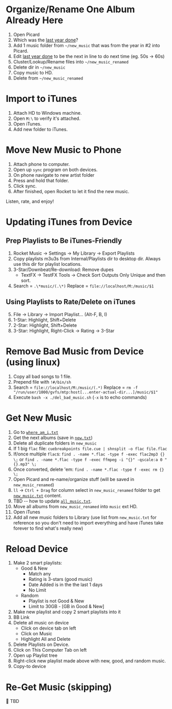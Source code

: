 # Organize/Rename One Album Already Here
1. Open Picard
2. Which was the [last year done](https://github.com/jclevine/music_rating_instructions/blob/master/new/last_year_done.txt)? 
2. Add 1 music folder from `~/new_music` that was from the year in #2 into Picard.
3. Edit [last year done](https://github.com/jclevine/music_rating_instructions/edit/master/new/last_year_done.txt) to be the next in line to do next time (eg. 50s -> 60s)
4. Cluster/Lookup/Rename files into `~/new_music_renamed`
5. Delete dir in `~/new_music`
6. Copy music to HD.
7. Delete from `~/new_music_renamed`

# Import to iTunes
1. Attach HD to Windows machine.
2. Open `M:\` to verify it's attached.
3. Open iTunes.
4. Add new folder to iTunes.

# Move New Music to Phone
1. Attach phone to computer.
2. Open up `sync` program on both devices.
3. On phone navigate to new artist folder
4. Press and hold that folder.
5. Click sync.
6. After finished, open Rocket to let it find the new music.

Listen, rate, and enjoy!

# Updating iTunes from Device

## Prep Playlists to Be iTunes-Friendly
1. Rocket Music -> Settings -> My Library -> Export Playlists
2. Copy playlists m3u3s from Internal/Playlists dir to desktop dir. Always use this dir for playlist locations.
3. 3-Star/Downbeat/Re-download: Remove dupes
    - TextFX -> TestFX Tools -> Check Sort Outputs Only Unique and then sort.
4. Search  = `.\*music/(.\*)`
   Replace = `file://localhost/M:/music/$1`

## Using Playlists to Rate/Delete on iTunes
5. File -> Library -> Import Playlist... (Alt-F, B, I)
6. 1-Star: Highlight, Shift+Delete
7. 2-Star: Highlight, Shift+Delete
8. 3-Star: Highlight, Right-Click -> Rating -> 3-Star

# Remove Bad Music from Device (using linux)
1. Copy all bad songs to 1 file.
2. Prepend file with `!#/bin/sh`
3. Search  = `file://localhost/M:/music/(.*)`
   Replace = `rm -f "/run/user/1000/gvfs/mtp:host[...enter-actual-dir...]/music/$1"`
4. Execute `bash -x ./del_bad_music.sh` (`-x` is to echo commands)

# Get New Music
1. Go to [`where_am_i.txt`](https://github.com/jclevine/music_rating_instructions/blob/master/new/where_am_i.txt)
2. Get the next albums (save in [`new.txt`](https://github.com/jclevine/music_rating_instructions/blob/master/new/new.txt))
4. Delete all duplicate folders in `new_music`
5. If 1 big `flac` file: `cuebreakpoints file.cue | shnsplit -o flac file.flac`
6. If/once multiple `flac`s: `find . -name *.flac -type f -exec flac2mp3 {} \;` or
                    `find . -name *.flac -type f -exec ffmpeg -i "{}" -qscale:a 0 "{}.mp3" \;`  
7. Once converted, delete 'em: `find . -name *.flac -type f -exec rm {} \;`
8. Open Picard and re-name/organize stuff (will be saved in `new_music_renamed`)
9. `ll` -> `Ctrl + Drag` for column select in `new_music_renamed` folder to get [`new_music.txt`](https://github.com/jclevine/music_rating_instructions/blob/master/new/new.txt) content.
10. TBD -- how to update [`all_music.txt`](https://github.com/jclevine/music_rating_instructions/blob/master/music_lists/all_music.txt).
9. Move all albums from `new_music_renamed` into `music` ext HD.
10. Open iTunes
11. Add all new music folders to Library (use list from `new_music.txt` for reference so you don't need to import everything and have iTunes take forever to find what's really new)

# Reload Device
1. Make 2 smart playlists:
    - Good & New
        - Match any
        - Rating is 3-stars (good music)
        - Date Added is in the the last 1 days
        - No Limit
    - Random
        - Playlist is not Good & New
        - Limit to 30GB - [GB in Good & New]
2. Make new playlist and copy 2 smart playlists into it
3. BB Link
4. Delete all music on device
    - Click on device tab on left
    - Click on Music
    - Highlight All and Delete
5. Delete Playlists on Device.
6. Click on This Computer Tab on left
7. Open up Playlist tree
8. Right-click new playlist made above with new, good, and random music.
9. Copy-to device

# Re-Get Music (skipping)
:small_orange_diamond: TBD
